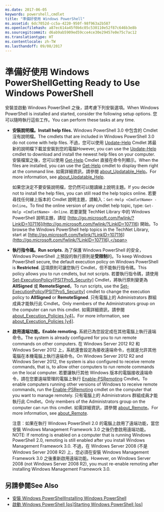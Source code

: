 ```yaml
---
ms.date: 2017-06-05
keywords: powershell,cmdlet
title: "準備好使用 Windows PowerShell"
ms.assetid: 6dc7052d-cc5a-4220-950f-98f963a2b587
ms.openlocfilehash: a87ec614a45f0b6c05c530110e52f87c646b3e8b
ms.sourcegitcommit: d6ab9ab5909ed59cce4ce30e29457e0e75c7ac12
ms.translationtype: HT
ms.contentlocale: zh-TW
ms.lasthandoff: 09/08/2017
---
```

# <a name="getting-ready-to-use-windows-powershell"></a><span data-ttu-id="e8c1a-103">準備好使用 Windows PowerShell</span><span class="sxs-lookup"><span data-stu-id="e8c1a-103">Getting Ready to Use Windows PowerShell</span></span>
<span data-ttu-id="e8c1a-104">安裝並啟動 Windows PowerShell 之後，請考慮下列安裝選項。</span><span class="sxs-lookup"><span data-stu-id="e8c1a-104">When Windows PowerShell is installed and started, consider the following setup options.</span></span> <span data-ttu-id="e8c1a-105">您可以隨時執行這些工作。</span><span class="sxs-lookup"><span data-stu-id="e8c1a-105">You can perform these tasks at any time.</span></span>

- <span data-ttu-id="e8c1a-106">**安裝說明檔。**</span><span class="sxs-lookup"><span data-stu-id="e8c1a-106">**Install help files.**</span></span> <span data-ttu-id="e8c1a-107">Windows PowerShell 3.0 中包含的 Cmdlet 沒有說明檔。</span><span class="sxs-lookup"><span data-stu-id="e8c1a-107">The cmdlets that are included in Windows PowerShell 3.0 do not come with help files.</span></span> <span data-ttu-id="e8c1a-108">不過，您可以使用 [Update-Help](https://technet.microsoft.com/en-us/library/93e1d870-ace6-432b-8778-8920291d7545) Cmdlet 將最新的說明檔下載並安裝到您的電腦</span><span class="sxs-lookup"><span data-stu-id="e8c1a-108">However, you can use the [Update-Help](https://technet.microsoft.com/en-us/library/93e1d870-ace6-432b-8778-8920291d7545) cmdlet to download and install the newest help files on your computer.</span></span> <span data-ttu-id="e8c1a-109">安裝檔案之後，您可以使用 [Get-Help](https://technet.microsoft.com/en-us/library/1f46eeb4-49d7-4bec-bb29-395d9b42f54a) Cmdlet 直接在命令列顯示。</span><span class="sxs-lookup"><span data-stu-id="e8c1a-109">When the files are installed, you can use the [Get-Help](https://technet.microsoft.com/en-us/library/1f46eeb4-49d7-4bec-bb29-395d9b42f54a) cmdlet to display them right at the command line.</span></span> <span data-ttu-id="e8c1a-110">如需詳細資訊，請參閱 [about_Updatable_Help](https://technet.microsoft.com/en-us/library/10bba75c-f4ac-4ca1-bbf3-8f34dd521ffe)。</span><span class="sxs-lookup"><span data-stu-id="e8c1a-110">For more information, see [about_Updatable_Help](https://technet.microsoft.com/en-us/library/10bba75c-f4ac-4ca1-bbf3-8f34dd521ffe).</span></span>

    <span data-ttu-id="e8c1a-111">如果您決定不要安裝說明檔，您仍然可以閱讀線上說明主題。</span><span class="sxs-lookup"><span data-stu-id="e8c1a-111">If you decide not to install the help files, you can still read the help topics online.</span></span> <span data-ttu-id="e8c1a-112">若要尋找任何線上版本的 Cmdlet 說明主題，請輸入：`Get-Help <CmdletName> -Online`。</span><span class="sxs-lookup"><span data-stu-id="e8c1a-112">To find the online version of any cmdlet help topic, type: `Get-Help <CmdletName> -Online`.</span></span> <span data-ttu-id="e8c1a-113">若要瀏覽 TechNet Library 中的 Windows PowerShell 說明主題，請從 [http://go.microsoft.com/fwlink/?LinkID=107116](http://go.microsoft.com/fwlink/?LinkID=107116) 開始。</span><span class="sxs-lookup"><span data-stu-id="e8c1a-113">To browse the Windows PowerShell help topics in the TechNet Library, start at [http://go.microsoft.com/fwlink/?LinkID=107116](http://go.microsoft.com/fwlink/?LinkID=107116).</span></span>

- <span data-ttu-id="e8c1a-114">**執行指令碼。**</span><span class="sxs-lookup"><span data-stu-id="e8c1a-114">**Run scripts.**</span></span> <span data-ttu-id="e8c1a-115">為了保護 Windows PowerShell 的安全，Windows PowerShell 上預設的執行原則是**受限制**的。</span><span class="sxs-lookup"><span data-stu-id="e8c1a-115">To keep Windows PowerShell secure, the default execution policy on Windows PowerShell is **Restricted**.</span></span> <span data-ttu-id="e8c1a-116">這項原則可讓您執行 Cmdlet，但不能執行指令碼。</span><span class="sxs-lookup"><span data-stu-id="e8c1a-116">This policy allows you to run cmdlets, but not scripts.</span></span> <span data-ttu-id="e8c1a-117">若要執行指令碼，請使用 [Set-ExecutionPolicy[PSITPro5_Security]](https://technet.microsoft.com/en-us/library/5690a0e1-495b-4e63-8280-65ead7bf01ab) Cmdlet，將執行原則變更為 **AllSigned** 或 **RemoteSigned**。</span><span class="sxs-lookup"><span data-stu-id="e8c1a-117">To run scripts, use the [Set-ExecutionPolicy[PSITPro5_Security]](https://technet.microsoft.com/en-us/library/5690a0e1-495b-4e63-8280-65ead7bf01ab) cmdlet to change the execution policy to **AllSigned** or **RemoteSigned**.</span></span> <span data-ttu-id="e8c1a-118">只有電腦上的 Administrators 群組成員才能執行此 Cmdlet。</span><span class="sxs-lookup"><span data-stu-id="e8c1a-118">Only members of the Administrators group on the computer can run this cmdlet.</span></span> <span data-ttu-id="e8c1a-119">如需詳細資訊，請參閱 [about_Execution_Policies [v4]](https://technet.microsoft.com/en-us/library/347708dc-1515-4d74-978b-8334603472e6)。</span><span class="sxs-lookup"><span data-stu-id="e8c1a-119">For more information, see [about_Execution_Policies [v4]](https://technet.microsoft.com/en-us/library/347708dc-1515-4d74-978b-8334603472e6).</span></span>

- <span data-ttu-id="e8c1a-120">**啟用遠端功能。**</span><span class="sxs-lookup"><span data-stu-id="e8c1a-120">**Enable remoting.**</span></span> <span data-ttu-id="e8c1a-121">系統已為您設定成在其他電腦上執行遠端命令。</span><span class="sxs-lookup"><span data-stu-id="e8c1a-121">The system is already configured for you to run remote commands on other computers.</span></span> <span data-ttu-id="e8c1a-122">在 Windows Server 2012 R2 和 Windows Server 2012 上，系統還會設定為接收遠端命令，也就是允許其他電腦在本機電腦上執行遠端命令。</span><span class="sxs-lookup"><span data-stu-id="e8c1a-122">On Windows Server 2012 R2 and Windows Server 2012, the system is also configured to receive remote commands, that is, to allow other computers to run remote commands on the local computer.</span></span> <span data-ttu-id="e8c1a-123">若要讓執行其他 Windows 版本的電腦接收遠端命令，請在您要遠端管理的電腦上執行 [Enable-PSRemoting](https://technet.microsoft.com/en-us/library/19437c28-33b8-4ac1-9113-8439cc8beffb) Cmdlet。</span><span class="sxs-lookup"><span data-stu-id="e8c1a-123">To enable computers running other versions of Windows to receive remote commands, run the [Enable-PSRemoting](https://technet.microsoft.com/en-us/library/19437c28-33b8-4ac1-9113-8439cc8beffb) cmdlet on the computer that you want to manage remotely.</span></span> <span data-ttu-id="e8c1a-124">只有電腦上的 Administrators 群組成員才能執行此 Cmdlet。</span><span class="sxs-lookup"><span data-stu-id="e8c1a-124">Only members of the Administrators group on the computer can run this cmdlet.</span></span> <span data-ttu-id="e8c1a-125">如需詳細資訊，請參閱 [about_Remote](https://technet.microsoft.com/en-us/library/9b4a5c87-9162-4adf-bdfe-fbc80b9b8970)。</span><span class="sxs-lookup"><span data-stu-id="e8c1a-125">For more information, see [about_Remote](https://technet.microsoft.com/en-us/library/9b4a5c87-9162-4adf-bdfe-fbc80b9b8970).</span></span>

    <span data-ttu-id="e8c1a-126">注意︰如果在執行 Windows PowerShell 2.0 的電腦上啟用了遠端功能，當您安裝 Windows Management Framework 3.0 之後仍會啟用遠端功能。</span><span class="sxs-lookup"><span data-stu-id="e8c1a-126">NOTE: If remoting is enabled on a computer that is running Windows PowerShell 2.0, remoting is still enabled after you install Windows Management Framework 3.0.</span></span> <span data-ttu-id="e8c1a-127">不過，在 Windows Server 2008 (不是 Windows Server 2008 R2) 上，您必須在安裝 Windows Management Framework 3.0 之後重新啟用遠端功能。</span><span class="sxs-lookup"><span data-stu-id="e8c1a-127">However, on Windows Server 2008 (not Windows Server 2008 R2), you must re-enable remoting after installing Windows Management Framework 3.0.</span></span>

## <a name="see-also"></a><span data-ttu-id="e8c1a-128">另請參閱</span><span class="sxs-lookup"><span data-stu-id="e8c1a-128">See Also</span></span>
- [<span data-ttu-id="e8c1a-129">安裝 Windows PowerShell</span><span class="sxs-lookup"><span data-stu-id="e8c1a-129">Installing Windows PowerShell</span></span>](../setup/Installing-Windows-PowerShell.md)
- <span data-ttu-id="e8c1a-130">[啟動 Windows PowerShell [ps]](https://technet.microsoft.com/en-us/library/8ec8c2d7-8e7c-4722-a3d2-498fe5739a8e)</span><span class="sxs-lookup"><span data-stu-id="e8c1a-130">[Starting Windows PowerShell [ps]](https://technet.microsoft.com/en-us/library/8ec8c2d7-8e7c-4722-a3d2-498fe5739a8e)</span></span>

